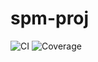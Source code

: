 # spm-proj

![CI](https://github.com/julian-m-willis/spm-proj/actions/workflows/ci.yml/badge.svg)
![Coverage](https://img.shields.io/badge/coverage-89.59%25-brightgreen)
